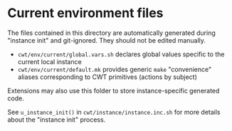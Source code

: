 # Current environment files

The files contained in this directory are automatically generated during "instance init" and git-ignored. They should not be edited manually.

- `cwt/env/current/global.vars.sh` declares global values specific to the current local instance
- `cwt/env/current/default.mk` provides generic `make` "convenience" aliases corresponding to CWT primitives (actions by subject)

Extensions may also use this folder to store instance-specific generated code.

See `u_instance_init()` in `cwt/instance/instance.inc.sh` for more details about the "instance init" process.
